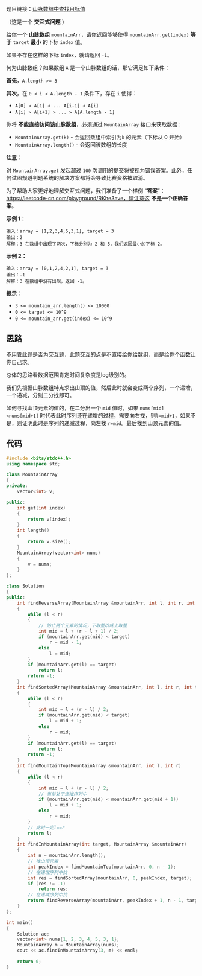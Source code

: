 题目链接：[山脉数组中查找目标值](https://leetcode-cn.com/problems/find-in-mountain-array/)

（这是一个 **交互式问题** ）

给你一个 **山脉数组** `mountainArr`，请你返回能够使得 `mountainArr.get(index)` **等于** `target` **最小** 的下标 `index` 值。

如果不存在这样的下标 `index`，就请返回 `-1`。

何为山脉数组？如果数组 `A` 是一个山脉数组的话，那它满足如下条件：

**首先**，`A.length >= 3`

**其次**，在 `0 < i < A.length - 1` 条件下，存在 `i` 使得：

- `A[0] < A[1] < ... A[i-1] < A[i]`
- `A[i] > A[i+1] > ... > A[A.length - 1]`

你将 **不能直接访问该山脉数组**，必须通过 `MountainArray` 接口来获取数据：

- `MountainArray.get(k)` - 会返回数组中索引为`k` 的元素（下标从 0 开始）
- `MountainArray.length()` - 会返回该数组的长度

**注意：**

对 `MountainArray.get` 发起超过 `100` 次调用的提交将被视为错误答案。此外，任何试图规避判题系统的解决方案都将会导致比赛资格被取消。

为了帮助大家更好地理解交互式问题，我们准备了一个样例 “**答案**”：https://leetcode-cn.com/playground/RKhe3ave，请注意这 **不是一个正确答案**。

**示例 1：**

```
输入：array = [1,2,3,4,5,3,1], target = 3
输出：2
解释：3 在数组中出现了两次，下标分别为 2 和 5，我们返回最小的下标 2。
```

**示例 2：**

```
输入：array = [0,1,2,4,2,1], target = 3
输出：-1
解释：3 在数组中没有出现，返回 -1。 
```

**提示：**

- `3 <= mountain_arr.length() <= 10000`
- `0 <= target <= 10^9`
- `0 <= mountain_arr.get(index) <= 10^9`

## 思路

不用管此题是否为交互题，此题交互的点是不直接给你给数组，而是给你个函数让你自己求。

总体的思路看数据范围肯定时间复杂度是log级别的。

我们先根据山脉数组特点求出山顶的值，然后此时就会变成两个序列，一个递增，一个递减，分别二分找即可。

如何寻找山顶元素的值的，在二分出一个 `mid` 值时，如果 `nums[mid]<nums[mid+1]` 时代表此时序列还在递增的过程，需要向右找，则`l=mid+1`，如果不是，则证明此时是序列的递减过程，向左找 `r=mid`。最后找到山顶元素的值。

## 代码

```cpp
#include <bits/stdc++.h>
using namespace std;

class MountainArray
{
private:
    vector<int> v;

public:
    int get(int index)
    {
        return v[index];
    }
    int length()
    {
        return v.size();
    }
    MountainArray(vector<int> nums)
    {
        v = nums;
    }
};

class Solution
{
public:
    int findReverseArray(MountainArray &mountainArr, int l, int r, int target)
    {
        while (l < r)
        {
            // 防止两个元素的情况，下取整改成上取整
            int mid = l + (r - l + 1) / 2;
            if (mountainArr.get(mid) < target)
                r = mid - 1;
            else
                l = mid;
        }
        if (mountainArr.get(l) == target)
            return l;
        return -1;
    }
    int findSortedArray(MountainArray &mountainArr, int l, int r, int target)
    {
        while (l < r)
        {
            int mid = l + (r - l) / 2;
            if (mountainArr.get(mid) < target)
                l = mid + 1;
            else
                r = mid;
        }
        if (mountainArr.get(l) == target)
            return l;
        return -1;
    }
    int findMountainTop(MountainArray &mountainArr, int l, int r)
    {
        while (l < r)
        {
            int mid = l + (r - l) / 2;
            // 当前处于递增序列中
            if (mountainArr.get(mid) < mountainArr.get(mid + 1))
                l = mid + 1;
            else
                r = mid;
        }
        // 此时一定l==r
        return l;
    }
    int findInMountainArray(int target, MountainArray &mountainArr)
    {
        int n = mountainArr.length();
        // 找山顶元素
        int peakIndex = findMountainTop(mountainArr, 0, n - 1);
        // 在递增序列中找
        int res = findSortedArray(mountainArr, 0, peakIndex, target);
        if (res != -1)
            return res;
        // 在递减序列中找
        return findReverseArray(mountainArr, peakIndex + 1, n - 1, target);
    }
};

int main()
{
    Solution ac;
    vector<int> nums{1, 2, 3, 4, 5, 3, 1};
    MountainArray m = MountainArray(nums);
    cout << ac.findInMountainArray(3, m) << endl;

    return 0;
}
```

